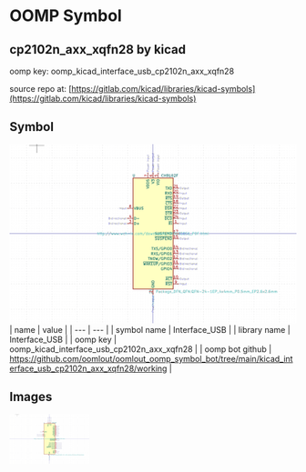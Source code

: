 # OOMP Symbol  
## cp2102n_axx_xqfn28  by kicad  
  
oomp key: oomp_kicad_interface_usb_cp2102n_axx_xqfn28  
  
source repo at: [https://gitlab.com/kicad/libraries/kicad-symbols](https://gitlab.com/kicad/libraries/kicad-symbols)  
## Symbol  
  
[![working.png](working_600.png)](working.png)  
| name | value | 
| --- | --- | 
| symbol name | Interface_USB | 
| library name | Interface_USB | 
| oomp key | oomp_kicad_interface_usb_cp2102n_axx_xqfn28 | 
| oomp bot github | https://github.com/oomlout/oomlout_oomp_symbol_bot/tree/main/kicad_interface_usb_cp2102n_axx_xqfn28/working | 
## Images  
  
[![working.png](working_140.png)](working.png)  
